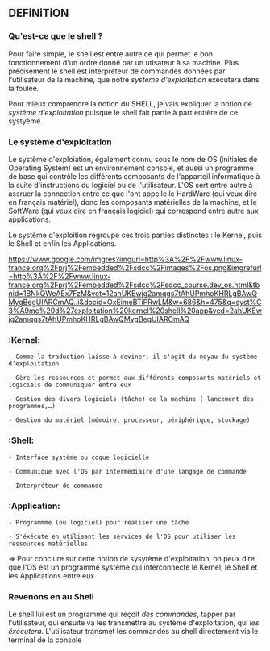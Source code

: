 ## DEFiNiTiON

### Qu'est-ce que le shell ?

Pour faire simple, le shell est entre autre ce qui permet le bon fonctionnement d'un ordre donné par un utisateur à sa machine.
Plus précisement le shell est interpréteur de commandes données par l'utilisateur de la machine, que notre *système d'exploitation* exécutera dans la foulée.

Pour mieux comprendre la notion du SHELL, je vais expliquer la notion de *système d'exploitation* puisque le shell fait partie à part entière de ce systyème.


### Le système d'exploitation

Le système d'exploiation, également connu sous le nom de OS (initiales de Operating System) est un environnement console, et aussi un programme de base qui contrôle les différents composants de l'apparteil informatique à la suite d'instructions du logiciel ou de l'utilisateur. L'OS sert entre autre à assruer la connection entre ce que l'ont appelle le HardWare (qui veux dire en français matériel), donc les composants matérielles de la machine, et le SoftWare (qui veux dire en français logiciel) qui correspond entre autre aux applications.

Le système d'exploition regroupe ces trois parties distinctes : le Kernel, puis le Shell et enfin les Applications.

https://www.google.com/imgres?imgurl=http%3A%2F%2Fwww.linux-france.org%2Fprj%2Fembedded%2Fsdcc%2Fimages%2Fos.png&imgrefurl=http%3A%2F%2Fwww.linux-france.org%2Fprj%2Fembedded%2Fsdcc%2Fsdcc_course.dev_os.html&tbnid=1BNkQWeAEx7FzM&vet=12ahUKEwjg2amqgs7tAhUPmhoKHRLgBAwQMygBegUIARCmAQ..i&docid=OxEimeBTiPRwLM&w=686&h=475&q=syst%C3%A9me%20d%27exploitation%20kernel%20shell%20app&ved=2ahUKEwjg2amqgs7tAhUPmhoKHRLgBAwQMygBegUIARCmAQ

   ### :Kernel:
    - Comme la traduction laisse à deviner, il s'agit du noyau du système d'exploitation                                                                                  
       
    - Gère les ressources et permet aux différents composants matériels et logiciels de communiquer entre eux  
       
    - Gestion des divers logiciels (tâche) de la machine ( lancement des programmes,…)
       
    - Gestion du matériel (mémoire, processeur, périphérique, stockage)
       
  ### :Shell:
    - Interface système ou coque logicielle
    
    - Communique avec l'OS par intermédiaire d'une langage de commande
   
    - Interpréteur de commande
    
  ### :Application: 
    - Programmme (ou logiciel) pour réaliser une tâche 
    
    - S'éxécute en utilisant les services de l'OS pour utiliser les ressources matérielles

=> Pour conclure sur cette notion de sysytème d'exploitation, on peux dire que l'OS est un programme système qui interconnecte le Kernel, le Shell et les Applications entre eux.


### Revenons en au Shell

Le shell lui est un programme qui reçoit _des commandes_, tapper par l'utilisateur, qui ensuite va les transmettre au système d'exploitation, qui _les éxécutera_.
L'utilisateur transmet les commandes au shell directement via le terminal de la console 
